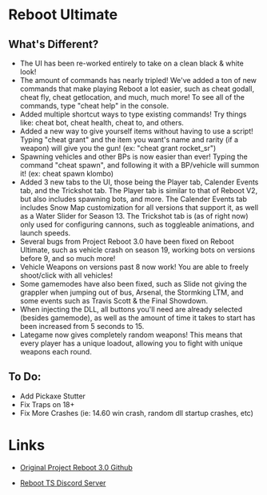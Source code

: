 # Reboot Ultimate

## What's Different?

- The UI has been re-worked entirely to take on a clean black & white look!
- The amount of commands has nearly tripled! We've added a ton of new commands that make playing Reboot a lot easier, such as cheat godall, cheat fly, cheat getlocation, and much, much more! To see all of the commands, type "cheat help" in the console.
- Added multiple shortcut ways to type existing commands! Try things like: cheat bot, cheat health, cheat to, and others.
- Added a new way to give yourself items without having to use a script! Typing "cheat grant" and the item you want's name and rarity (if a weapon) will give you the gun! (ex: "cheat grant rocket_sr")
- Spawning vehicles and other BPs is now easier than ever! Typing the command "cheat spawn", and following it with a BP/vehicle will summon it! (ex: cheat spawn klombo)
- Added 3 new tabs to the UI,  those being the Player tab, Calender Events tab, and the Trickshot tab. The Player tab is similar to that of Reboot V2, but also includes spawning bots, and more. The Calender Events tab includes Snow Map customization for all versions that support it, as well as a Water Slider for Season 13. The Trickshot tab is (as of right now) only used for configuring cannons, such as toggleable animations, and launch speeds.
- Several bugs from Project Reboot 3.0 have been fixed on Reboot Ultimate, such as vehicle crash on season 19, working bots on versions before 9, and so much more!
- Vehicle Weapons on versions past 8 now work! You are able to freely shoot/click with all vehicles!
- Some gamemodes have also been fixed, such as Slide not giving the grappler when jumping out of bus, Arsenal, the Stormking LTM, and some events such as Travis Scott & the Final Showdown.
- When injecting the DLL, all buttons you'll need are already selected (besides gamemode), as well as the amount of time it takes to start has been increased from 5 seconds to 15.
- Lategame now gives completely random weapons! This means that every player has a unique loadout, allowing you to fight with unique weapons each round.

## To Do:

- Add Pickaxe Stutter
- Fix Traps on 18+
- Fix More Crashes (ie: 14.60 win crash, random dll startup crashes, etc)

# Links

- [Original Project Reboot 3.0 Github](https://github.com/Milxnor/Project-Reboot-3.0)

- [Reboot TS Discord Server](https://discord.gg/invite/rPc5t4usPe)
